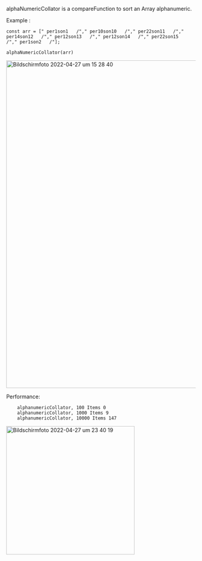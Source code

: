alphaNumericCollator is a compareFunction to sort an Array alphanumeric.

Example : 

    const arr = [" per1son1   /"," per10son10   /"," per22son11   /"," per14son12   /"," per12son13   /"," per12son14   /"," per22son15   /"," per1son2   /"];
    
    alphaNumericCollator(arr)


<img width="870" alt="Bildschirmfoto 2022-04-27 um 15 28 40" src="https://user-images.githubusercontent.com/54028829/165529651-b2e4fc74-6a75-4e73-8b5b-9edb4dcd2ff5.png">

Performance:

        alphanumericCollator, 100 Items 0
        alphanumericCollator, 1000 Items 9
        alphanumericCollator, 10000 Items 147

<img width="341" alt="Bildschirmfoto 2022-04-27 um 23 40 19" src="https://user-images.githubusercontent.com/54028829/165636435-5fc9087f-2c5e-4b84-819e-410b40085e7d.png">

